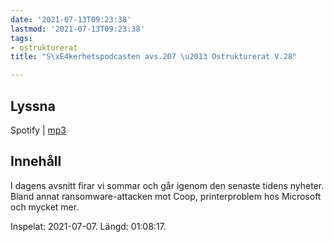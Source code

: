 ```yaml
---
date: '2021-07-13T09:23:38'
lastmod: '2021-07-13T09:23:38'
tags:
- ostrukturerat
title: "S\xE4kerhetspodcasten avs.207 \u2013 Ostrukturerat V.28"

---
```

## Lyssna

Spotify \| [mp3](https://traffic.libsyn.com/secure/sakerhetspodcasten/2021-07-07_Sakerhetspodcasten.mp3)

## Innehåll

I dagens avsnitt firar vi sommar och går igenom den senaste tidens nyheter. Bland
annat ransomware-attacken mot Coop, printerproblem hos Microsoft och mycket mer.

Inspelat: 2021-07-07. Längd: 01:08:17.

